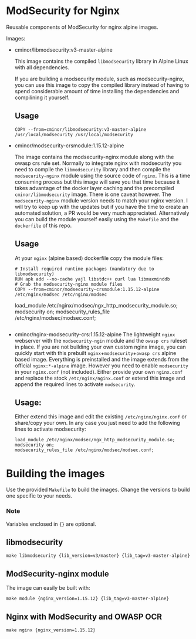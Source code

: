 # ModSecurity for Nginx

Reusable components of ModSecurity for nginx alpine images.

Images:
- cminor/libmodsecurity:v3-master-alpine

    This image contains the compiled `libmodsecurity` library in Alpine Linux with all dependencies.

    If you are building a modsecurity module, such as modsecurity-nginx, you can use this image to copy the compiled library instead of having  to spend considerable amount of time installing the dependencies and compilining it yourself.

    ## Usage
    ```
    COPY --from=cminor/libmodsecurity:v3-master-alpine /usr/local/modsecurity /usr/local/modsecurity
    ```
- cminor/modsecurity-crsmodule:1.15.12-alpine

    The image contains the modsecurity-nginx module along with the owasp crs rule set.
    Normally to integrate nginx with modsecurity you need to compile the `libmodsecurity` library and then compile the `modsecurity-nginx` module
    using the source code of `nginx`. This is a time consuming process but this image will save you that time because it takes advantage of
    the docker layer caching and the precompiled `cminor/libmodsecurity` image. There is one caveat however. The `modsecurity-nginx` module version
    needs to match your nginx version. I will try to keep up with the updates but if you have the time to create an automated solution, a PR would be very much appreciated. Alternatively you can build the module yourself easily using the `Makefile` and the `dockerfile` of this repo.

    ## Usage
    At your `nginx` (alpine based) dockerfile copy the module files:
    ```
    # Install required runtime packages (mandatory due to libmodsecurity)
    RUN apk add --no-cache yajl libstdc++ curl lua libmaxminddb
    # Grab the modsecurity-nginx module files
    COPY --from=cminor/modsecurity-crsmodule:1.15.12-alpine /etc/nginx/modsec /etc/nginx/modsec
    ```
    load_module /etc/nginx/modsec/ngx_http_modsecurity_module.so;
    modsecurity on;
    modsecurity_rules_file /etc/nginx/modsec/modsec.conf;
    ```

- cminor/nginx-modsecurity-crs:1.15.12-alpine
    The lightweight `nginx` webserver with the `modsecurity-ngin` module and the `owasp crs` ruleset in place.
    If you are not building your own custom nginx image, you can quickly start with this prebuilt `nginx`+`modsecurity`+`owasp crs`
    alpine based image. Everything is preinstalled and the image extends from  the official `nginx:*-alpine` image.
    However you need to enable `modsecurity` in your `nginx.conf` (not included). Either provide your own `nginx.conf` and replace
    the stock `/etc/nginx/nginx.conf` or extend this image and append the required lines to activate `modsecurity`.

    ## Usage:
    Either extend this image and edit the existing `/etc/nginx/nginx.conf` or share/copy your own. In any case you just need to add the following lines to activate modsecurity:
    ```
    load_module /etc/nginx/modsec/ngx_http_modsecurity_module.so;
    modsecurity on;
    modsecurity_rules_file /etc/nginx/modsec/modsec.conf;
    ```

# Building the images

Use the provided `Makefile` to build the images. Change the versions to build
one specific to your needs.

### Note
Variables enclosed in `{}` are optional.

## libmodsecurity
```
make libmodsecurity {lib_version=v3/master} {lib_tag=v3-master-alpine}
```

## ModSecurity-nginx module
The image can easily be built with:
```
make module {nginx_version=1.15.12} {lib_tag=v3-master-alpine}
```

## Nginx with ModSecurity and OWASP OCR
```
make nginx {nginx_version=1.15.12}
```